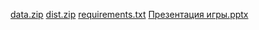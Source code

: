 [data.zip](https://github.com/roza45/git_project1/files/10413808/data.zip)
[dist.zip](https://github.com/roza45/git_project1/files/10414054/dist.zip)
[requirements.txt](https://github.com/roza45/git_project1/files/10414614/requirements.txt)
[Презентация игры.pptx](https://github.com/roza45/git_project1/files/10414626/default.pptx)

